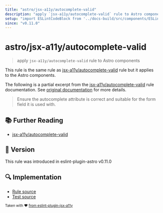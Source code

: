 ```yaml
---
title: "astro/jsx-a11y/autocomplete-valid"
description: "apply `jsx-a11y/autocomplete-valid` rule to Astro components"
setup: "import ESLintCodeBlock from '../docs-build/src/components/ESLintCodeBlockWrap.astro'"
since: "v0.11.0"
---
```


# astro/jsx-a11y/autocomplete-valid

> apply `jsx-a11y/autocomplete-valid` rule to Astro components

This rule is the same rule as [jsx-a11y/autocomplete-valid] rule but it applies to the Astro components.

[jsx-a11y/autocomplete-valid]: https://github.com/jsx-eslint/eslint-plugin-jsx-a11y/tree/HEAD/docs/rules/autocomplete-valid.md

The following is a partial excerpt from the [jsx-a11y/autocomplete-valid] rule documentation. See [original documentation][jsx-a11y/autocomplete-valid] for more details.

> Ensure the autocomplete attribute is correct and suitable for the form field it is used with.

## :books: Further Reading

- [jsx-a11y/autocomplete-valid]

## :rocket: Version

This rule was introduced in eslint-plugin-astro v0.11.0

## :mag: Implementation

- [Rule source](https://github.com/ota-meshi/eslint-plugin-astro/blob/main/src/rules/jsx-a11y/autocomplete-valid.ts)
- [Test source](https://github.com/ota-meshi/eslint-plugin-astro/blob/main/tests/src/rules/jsx-a11y/autocomplete-valid.ts)

<sup>Taken with ❤️ [from eslint-plugin-jsx-a11y](https://github.com/jsx-eslint/eslint-plugin-jsx-a11y/tree/HEAD/docs/rules/autocomplete-valid.md)</sup>
